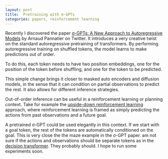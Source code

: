 ```yaml
---
layout: post
title:  Pretraining with σ-GPTs
categories: papers, reinforcement learning
---
```


Recently I discovered the paper [σ-GPTs: A New Approach to Autoregressive
Models](https://arxiv.org/abs/2404.09562) by Arnaud Pannatier on Twitter. It
introduces a very creative twist on the standard autoregressive pretraining of
transformers. By performing autoregressive training on shuffled tokens, the
model learns to make predictions out of order. 

To do this, each token needs to have two position embeddings, one for the
position of the token before shuffling, and one for the token to be predicted.

This simple change brings it closer to masked auto encoders and diffusion
models, in the sense that it can condition on partial observations to predict
the rest. It also allows for different inference strategies. 

Out-of-order inference can be useful in a reinforcement learning or planning
context. Take for example the [upside-down reinforcement
learning](https://arxiv.org/abs/1912.02875) approach, where reinforcement
learning is framed as simply predicting the actions from past observations and a
future goal. 

A pretrained σ-GPT could be used elegantly in this context. If we start with a
goal token, the rest of the tokens are automatically conditioned on the goal.
This is very close the the maze example in the σ-GPT paper.  am not sure if the
actions and observations should be separate tokens as in the [decision
transformer](https://arxiv.org/abs/2106.01345). They probably should.  I hope to
run some experiments soon.